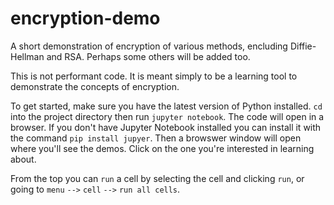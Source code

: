 # encryption-demo

A short demonstration of encryption of various methods, encluding Diffie-Hellman and RSA. Perhaps some others will be added too. 

This is not performant code. It is meant simply to be a learning tool to demonstrate the concepts of encryption.

To get started, make sure you have the latest version of Python installed. `cd` into the project directory then run `jupyter notebook`. The code will open in a browser. If you don't have Jupyter Notebook installed you can install it with the command `pip install jupyer`. Then a browswer window will open where you'll see the demos. Click on the one you're interested in learning about.

From the top you can `run` a cell by selecting the cell and clicking `run`, or going to `menu` `-->` `cell` `-->` `run all cells`.
